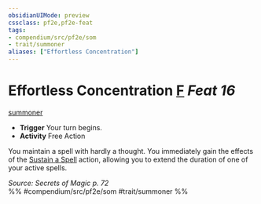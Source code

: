 ```yaml
---
obsidianUIMode: preview
cssclass: pf2e,pf2e-feat
tags:
- compendium/src/pf2e/som
- trait/summoner
aliases: ["Effortless Concentration"]
---
```

# Effortless Concentration  [F](chapter-9-playing-the-game.md#Actions "Free Action") *Feat 16*  
[summoner](Reference/Rules/Traits/summoner-som.md "Summoner Class Trait")  

- **Trigger** Your turn begins.
- **Activity** Free Action

You maintain a spell with hardly a thought. You immediately gain the effects of the [Sustain a Spell](sustain-a-spell.md) action, allowing you to extend the duration of one of your active spells.

*Source: Secrets of Magic p. 72*  
%% #compendium/src/pf2e/som #trait/summoner %%